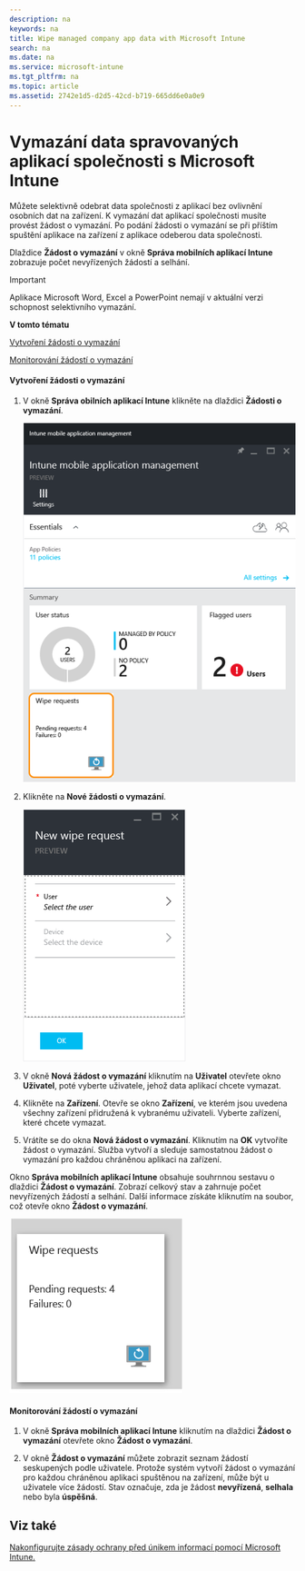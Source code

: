 ```yaml
---
description: na
keywords: na
title: Wipe managed company app data with Microsoft Intune
search: na
ms.date: na
ms.service: microsoft-intune
ms.tgt_pltfrm: na
ms.topic: article
ms.assetid: 2742e1d5-d2d5-42cd-b719-665dd6e0a0e9
---
```

# Vymaz&#225;n&#237; data spravovan&#253;ch aplikac&#237; společnosti s Microsoft Intune
Můžete selektivně odebrat data společnosti z aplikací bez ovlivnění osobních dat na zařízení.  K vymazání dat aplikací společnosti musíte provést žádost o vymazání.  Po podání žádosti o vymazání se při příštím spuštění aplikace na zařízení z aplikace odeberou data společnosti.

Dlaždice **Žádost o vymazání** v okně **Správa mobilních aplikací Intune** zobrazuje počet nevyřízených žádostí a selhání.

> [!IMPORTANT]
> Aplikace Microsoft Word, Excel a PowerPoint nemají v aktuální verzi schopnost selektivního vymazání.

**V tomto tématu**

[Vytvoření žádosti o vymazání](#bkmk_makerequest)

[Monitorování žádostí o vymazání](#bkmk_monitorrequest)

#### <a name="bkmk_makerequest"></a>Vytvoření žádosti o vymazání

1.  V okně **Správa obilních aplikací Intune**  klikněte na dlaždici **Žádosti o vymazání**.

    ![](../Image/AppManagement/AzurePortal_MAM_WipeRequests.png)

2.  Klikněte na **Nové žádosti o vymazání**.

    ![](../Image/AppManagement/AzurePortal_MAM_NewWipeRequest.png)

3.  V okně **Nová žádost o vymazání** kliknutím na **Uživatel** otevřete okno **Uživatel**, poté vyberte uživatele, jehož data aplikací chcete vymazat.

4.  Klikněte na **Zařízení**.  Otevře se okno **Zařízení**, ve kterém jsou uvedena všechny zařízení přidružená k vybranému uživateli.  Vyberte zařízení, které chcete vymazat.

5.  Vrátíte se do okna **Nová žádost o vymazání**. Kliknutím na **OK** vytvoříte žádost o vymazání. Služba vytvoří a sleduje samostatnou žádost o vymazání pro každou chráněnou aplikaci na zařízení.

Okno **Správa mobilních aplikací Intune** obsahuje souhrnnou sestavu o dlaždici **Žádost o vymazání**.  Zobrazí celkový stav a zahrnuje počet nevyřízených žádostí a selhání. Další informace získáte kliknutím na soubor, což otevře okno **Žádost o vymazání**.

![](../Image/AppManagement/AzurePortal_MAM_WipeRequestsSummary.png)

#### <a name="bkmk_monitorrequest"></a>Monitorování žádostí o vymazání

1.  V okně **Správa mobilních aplikací Intune** kliknutím na dlaždici **Žádost o vymazání** otevřete okno **Žádost o vymazání**.

2.  V okně **Žádost o vymazání** můžete zobrazit seznam žádostí seskupených podle uživatele.  Protože systém vytvoří žádost o vymazání pro každou chráněnou aplikaci spuštěnou na zařízení, může být u uživatele více žádostí.  Stav označuje, zda je žádost **nevyřízená**, **selhala** nebo byla **úspěšná**.

## Viz také
[Nakonfigurujte zásady ochrany před únikem informací pomocí Microsoft Intune.](../Topic/Configure_data_loss_prevention_app_policies_with_Microsoft_Intune.md)

